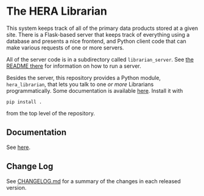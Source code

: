 # The HERA Librarian

This system keeps track of all of the primary data products stored at a given
site. There is a Flask-based server that keeps track of everything using a
database and presents a nice frontend, and Python client code that can make
various requests of one or more servers.

All of the server code is in a subdirectory called `librarian_server`. See [the
README there](librarian_server/README.md) for information on how to run a
server.

Besides the server, this repository provides a Python module, `hera_librarian`,
that lets you talk to one *or more* Librarians programmatically. Some
documentation is available [here](docs/Accessing.md). Install it with
```
pip install .
```
from the top level of the repository.


## Documentation

See [here](docs/Index.md).


## Change Log

See [CHANGELOG.md](./CHANGELOG.md) for a summary of the changes in each
released version.
